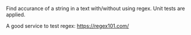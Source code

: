 Find accurance of a string in a text with/without using regex.
Unit tests are applied.

A good service to test regex: https://regex101.com/
